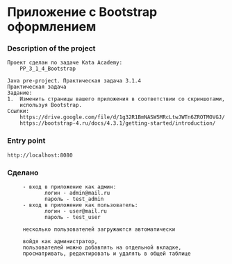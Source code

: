 # Приложение с Bootstrap оформлением

### Description of the project
    Проект сделан по задаче Kata Academy:
        PP_3_1_4_Bootstrap

    Java pre-project. Практическая задача 3.1.4
    Практическая задача
    Задание:
    1.  Изменить страницы вашего приложения в соответствии со скриншотами,
        используя Bootstrap.
    Ссылки:
        https://drive.google.com/file/d/1g32R1BmNASW5MRcLtwJWTn6ZROTMOVGJ/
        https://bootstrap-4.ru/docs/4.3.1/getting-started/introduction/


### Entry point
    http://localhost:8080

### Сделано
         - вход в приложение как админ:
                логин - admin@mail.ru
                пароль - test_admin
         - вход в приложение как пользователь:
                логин - user@mail.ru
                пароль - test_user

         несколько пользователей загружаются автоматически

         войдя как администратор,
         пользователей можно добавлять на отдельной вкладке,
         просматривать, редактировать и удалять в общей таблице